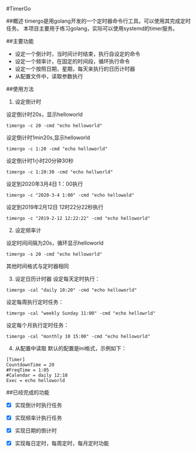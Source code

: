 #TimerGo

##概述
timergo是用golang开发的一个定时器命令行工具。可以使用其完成定时任务。
本项目主要用于练习golang，实际可以使用systemd的timer服务。

##主要功能
- 设定一个倒计时，当时间计时结束，执行自设定的命令
- 设定一个频率计，在固定的时间段，循环执行命令
- 设定一个按照日期，星期，每天来执行的日历计时器
- 从配置文件中，读取参数执行

##使用方法
1. 设定倒计时

设定倒计时20s，显示helloworld
```
timergo -c 20 -cmd "echo helloworld"
```

设定倒计时1min20s,显示helloworld
```
timergo -c 1:20 -cmd "echo helloworld"
```
设定倒计时1小时20分钟30秒
```
timergo -c 1:20:30 -cmd "echo hellworld"
```
设定到2020年3月4日 1：00执行
```
timergo -c "2020-3-4 1:00" -cmd "echo hellowold"
```
设定到2019年2月12日 12时22分22秒执行
```
timergo -c "2019-2-12 12:22:22" -cmd "echo helloworld"
```
2. 设定频率计

设定时间间隔为20s，循环显示helloworld
```
timergo -s 20 -cmd "echo helloworld"
```
其他时间格式与定时器相同

3. 设定日历计时器
设定每天定时执行：
```
timergo -cal "daily 10:20" -cmd "echo helloworld"
```
设定每周执行定时任务：
```
timergo -cal "weekly Sunday 11:00" -cmd "echo hellowrld"
```
设定每个月执行定时任务：
```
timergo -cal "monthly 10 15:00" -cmd "echo helloworld"
```

4. 从配置中读取
默认的配置是ini格式，示例如下：

```
[Timer]
CountdownTime = 20
#FreqTime = 1:05
#Calendar = daily 12:10
Exec = echo helloworld
```

##已经完成的功能

- [x] 实现倒计时执行任务
- [x] 实现频率计执行任务
- [x] 实现日期的倒计时
- [x] 实现每日定时，每周定时，每月定时功能



